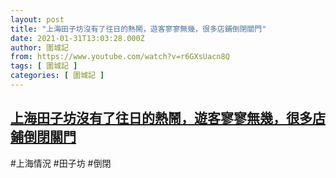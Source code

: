 ```yaml
---
layout: post
title: "上海田子坊沒有了往日的熱鬧，遊客寥寥無幾，很多店鋪倒閉關門"
date: 2021-01-31T13:03:28.000Z
author: 圍城記
from: https://www.youtube.com/watch?v=r6GXsUacn8Q
tags: [ 圍城記 ]
categories: [ 圍城記 ]
---
```

<!--1612098208000-->
[上海田子坊沒有了往日的熱鬧，遊客寥寥無幾，很多店鋪倒閉關門](https://www.youtube.com/watch?v=r6GXsUacn8Q)
------

<div>
#上海情況 #田子坊 #倒閉
</div>
